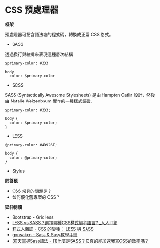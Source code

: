 # CSS 預處理器

**框架**

預處理器可把含語法糖的程式碼，轉換成正常 CSS 格式。

* SASS

透過換行與縮排來表現這種層次結構

```
$primary-color: #333

body
  color: $primary-color
```

* SCSS

SASS (Syntactically Awesome Stylesheets) 是由 Hampton Catlin 設計，然後由 Natalie Weizenbaum 實作的一種樣式語言。

```
$primary-color: #333;

body {
  color: $primary-color;
}
```

* LESS

```
@primary-color: #4D926F;
 
body {
  color: @primary-color;
}
```

* Stylus

**問答題**

* CSS 常見的問題是？
* 如何優化舊專案的 CSS？

<!--
CSS 並不是一個語言，沒有變數跟迴圈，難維護

自訂 component 命名
自訂 help 類別
自訂 grid 類別
-->

**延伸閱讀**

* [Bootstrap - Grid less](http://getbootstrap.com/css/#grid-less)
* [LESS vs SASS？選擇哪種CSS样式編程語言? _人人IT網](http://fanli7.net/a/bianchengyuyan/20160726/570351.html)
* [程式人雜誌 - CSS 的變種： LESS 與 SASS](http://programmermagazine.github.io/201409/htm/focus2.html)
* [gonsakon - Sass & Susy教學手冊](https://github.com/gonsakon/Learn-Sass-in-90-days)
* [30天掌握Sass語法 - (1)什麼是SASS？它真的能加速我寫CSS的效率嗎？](http://ithelp.ithome.com.tw/articles/10126703)
